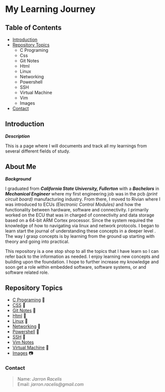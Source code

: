 # My Learning Journey

## Table of Contents

* [Introduction](#introduction)
* [Repository Topics](#repository-topics)
    * C Programing
	* Css
    * Git Notes
	* Html
    * Linux
    * Networking
	* Powershell
	* SSH
    * Virtual Machine
	* Vim
    * Images
* [Contact](#contact)   

## Introduction

***Description***

This is a page where I will documents and track all my learnings from several different fields of study.

## About Me

***Background***

I graduated from ***California State University, Fullerton*** with a ***Bachelors*** in ***Mechanical Engineer*** where my first engineering job was in the pcb _(print circuit board)_ manufacturing industry. From there, I moved to Rivian where I was introduced to ECUs _(Electronic Control Modules)_ and how the functionality between hardware, software and connectivity. I primarily worked on the ECU that was in charged of connectivity and data storage based on a 64-bit ARM Cortex processor. Since the system required the knowledge of how to navigating via linux and network protocols. I began to learn start the journal of understanding these concepts in a deeper level . The way I grasp concepts is by learning from the ground up starting with theory and going into practical.

This repository is a one stop shop to all the topics that I have learn so I can refer back to the information as needed. I enjoy learning new concepts and building upon the foundation. I hope to further increase my knowledge and soon get a role within embedded software, software systems, or and software related role.

## Repository Topics

* [C Programing](https://github.com/jracelis-hub/my-learning-notes/tree/main/c_programming) :open_file_folder:
* [CSS](https://github.com/jracelis-hub/my-learning-notes/tree/main/css) :open_file_folder:
* [Git Notes](https://github.com/jracelis-hub/my-learning-notes/tree/main/git_notes) :open_file_folder:
* [Html](https://github.com/jracelis-hub/my-learning-notes/tree/main/html) :open_file_folder:
* [Linux](https://github.com/jracelis-hub/my-learning-notes/tree/main/linux) :open_file_folder: 
* [Networking](https://github.com/jracelis-hub/my-learning-notes/tree/main/networking) :open_file_folder:
* [Powershell](https://github.com/jracelis-hub/my-learning-notes/tree/main/powershell) :open_file_folder:
* [SSH](https://github.com/jracelis-hub/my-learning-notes/tree/main/ssh) :open_file_folder:
* [Vim Notes](https://github.com/jracelis-hub/my-learning-notes/tree/main/vim_notes)
* [Virtual Machine](https://github.com/jracelis-hub/my-learning-notes/tree/main/virtual_machine) :open_file_folder:
* [Images](https://github.com/jracelis-hub/my-learning-notes/tree/main/images) 📷

### Contact
>  Name: _Jarron Racelis_ <br>
>  Email: _jarron.racelis@gmail.com_

